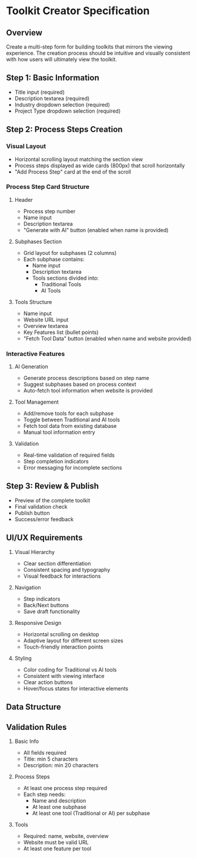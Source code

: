 # Toolkit Creator Specification

## Overview
Create a multi-step form for building toolkits that mirrors the viewing experience. The creation process should be intuitive and visually consistent with how users will ultimately view the toolkit.

## Step 1: Basic Information
- Title input (required)
- Description textarea (required)
- Industry dropdown selection (required)
- Project Type dropdown selection (required)

## Step 2: Process Steps Creation
### Visual Layout
- Horizontal scrolling layout matching the section view
- Process steps displayed as wide cards (800px) that scroll horizontally
- "Add Process Step" card at the end of the scroll

### Process Step Card Structure
1. Header
   - Process step number
   - Name input
   - Description textarea
   - "Generate with AI" button (enabled when name is provided)

2. Subphases Section
   - Grid layout for subphases (2 columns)
   - Each subphase contains:
     - Name input
     - Description textarea
     - Tools sections divided into:
       - Traditional Tools
       - AI Tools

3. Tools Structure
   - Name input
   - Website URL input
   - Overview textarea
   - Key Features list (bullet points)
   - "Fetch Tool Data" button (enabled when name and website provided)

### Interactive Features
1. AI Generation
   - Generate process descriptions based on step name
   - Suggest subphases based on process context
   - Auto-fetch tool information when website is provided

2. Tool Management
   - Add/remove tools for each subphase
   - Toggle between Traditional and AI tools
   - Fetch tool data from existing database
   - Manual tool information entry

3. Validation
   - Real-time validation of required fields
   - Step completion indicators
   - Error messaging for incomplete sections

## Step 3: Review & Publish
- Preview of the complete toolkit
- Final validation check
- Publish button
- Success/error feedback

## UI/UX Requirements
1. Visual Hierarchy
   - Clear section differentiation
   - Consistent spacing and typography
   - Visual feedback for interactions

2. Navigation
   - Step indicators
   - Back/Next buttons
   - Save draft functionality

3. Responsive Design
   - Horizontal scrolling on desktop
   - Adaptive layout for different screen sizes
   - Touch-friendly interaction points

4. Styling
   - Color coding for Traditional vs AI tools
   - Consistent with viewing interface
   - Clear action buttons
   - Hover/focus states for interactive elements

## Data Structure


## Validation Rules
1. Basic Info
   - All fields required
   - Title: min 5 characters
   - Description: min 20 characters

2. Process Steps
   - At least one process step required
   - Each step needs:
     - Name and description
     - At least one subphase
     - At least one tool (Traditional or AI) per subphase

3. Tools
   - Required: name, website, overview
   - Website must be valid URL
   - At least one feature per tool